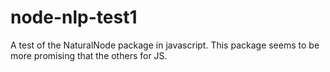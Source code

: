 # node-nlp-test1
A test of the NaturalNode package in javascript. This package seems to be more promising that the others for JS.
